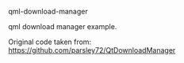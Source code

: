 qml-download-manager

qml download manager example.

Original code taken from:
https://github.com/parsley72/QtDownloadManager

